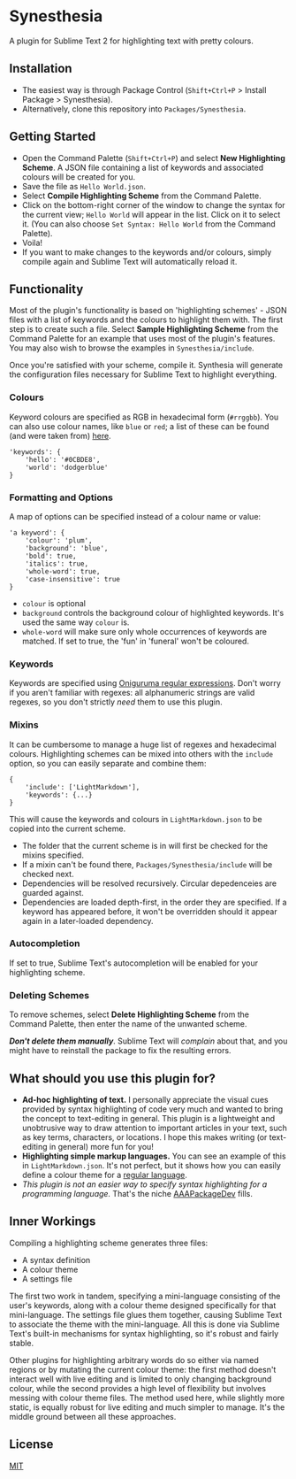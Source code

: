 Synesthesia
===========

A plugin for Sublime Text 2 for highlighting text with pretty colours.

Installation
------------

- The easiest way is through Package Control (`Shift+Ctrl+P` > Install Package > Synesthesia).
- Alternatively, clone this repository into `Packages/Synesthesia`.

Getting Started
---------------

- Open the Command Palette (`Shift+Ctrl+P`) and select **New Highlighting Scheme**. A JSON file containing a list of keywords and associated colours will be created for you.
- Save the file as `Hello World.json`.
- Select **Compile Highlighting Scheme** from the Command Palette.
- Click on the bottom-right corner of the window to change the syntax for the current view; `Hello World` will appear in the list. Click on it to select it. (You can also choose `Set Syntax: Hello World` from the Command Palette).
- Voila!
- If you want to make changes to the keywords and/or colours, simply compile again and Sublime Text will automatically reload it.

Functionality
-------------

Most of the plugin's functionality is based on 'highlighting schemes' - JSON files with a list of keywords and the colours to highlight them with. The first step is to create such a file. Select **Sample Highlighting Scheme** from the Command Palette for an example that uses most of the plugin's features. You may also wish to browse the examples in `Synesthesia/include`.

Once you're satisfied with your scheme, compile it. Synthesia will generate the configuration files necessary for Sublime Text to highlight everything.

### Colours

Keyword colours are specified as RGB in hexadecimal form (`#rrggbb`). You can also use colour names, like `blue` or `red`; a list of these can be found (and were taken from) [here](http://en.wikipedia.org/wiki/Web_colours#X11_color_names).

	'keywords': {
		'hello': '#0CBDE8',
		'world': 'dodgerblue'
	}

### Formatting and Options

A map of options can be specified instead of a colour name or value:

	'a keyword': {
		'colour': 'plum',
		'background': 'blue',
		'bold': true,
		'italics': true,
		'whole-word': true,
		'case-insensitive': true
	}

- `colour` is optional
- `background` controls the background colour of highlighted keywords. It's used the same way `colour` is.
- `whole-word` will make sure only whole occurrences of keywords are matched. If set to true, the 'fun' in 'funeral' won't be coloured.

### Keywords

Keywords are specified using [Oniguruma regular expressions](http://manual.macromates.com/en/regular_expressions). Don't worry if you aren't familiar with regexes: all alphanumeric strings are valid regexes, so you don't strictly *need* them to use this plugin.

### Mixins

It can be cumbersome to manage a huge list of regexes and hexadecimal colours. Highlighting schemes can be mixed into others with the `include` option, so you can easily separate and combine them:

	{
		'include': ['LightMarkdown'],
		'keywords': {...}
	}

This will cause the keywords and colours in `LightMarkdown.json` to be copied into the current scheme.

- The folder that the current scheme is in will first be checked for the mixins specified.
- If a mixin can't be found there, `Packages/Synesthesia/include` will be checked next.
- Dependencies will be resolved recursively. Circular depedenceies are guarded against.
- Dependencies are loaded depth-first, in the order they are specified. If a keyword has appeared before, it won't be overridden should it appear again in a later-loaded dependency.

### Autocompletion

If set to true, Sublime Text's autocompletion will be enabled for your highlighting scheme.

### Deleting Schemes

To remove schemes, select **Delete Highlighting Scheme** from the Command Palette, then enter the name of the unwanted scheme.

***Don't delete them manually***. Sublime Text will *complain* about that, and you might have to reinstall the package to fix the resulting errors.

What should you use this plugin for?
------------------------------------

- **Ad-hoc highlighting of text.** I personally appreciate the visual cues provided by syntax highlighting of code very much and wanted to bring the concept to text-editing in general. This plugin is a lightweight and unobtrusive way to draw attention to important articles in your text, such as key terms, characters, or locations. I hope this makes writing (or text-editing in general) more fun for you!
- **Highlighting simple markup languages.** You can see an example of this in `LightMarkdown.json`. It's not perfect, but it shows how you can easily define a colour theme for a [regular language](http://en.wikipedia.org/wiki/Chomsky_hierarchy).
- *This plugin is not an easier way to specify syntax highlighting for a programming language.* That's the niche [AAAPackageDev](https://github.com/SublimeText/AAAPackageDev) fills.

Inner Workings
--------------

Compiling a highlighting scheme generates three files:

- A syntax definition
- A colour theme
- A settings file

The first two work in tandem, specifying a mini-language consisting of the user's keywords, along with a colour theme designed specifically for that mini-language. The settings file glues them together, causing Sublime Text to associate the theme with the mini-language. All this is done via Sublime Text's built-in mechanisms for syntax highlighting, so it's robust and fairly stable.

Other plugins for highlighting arbitrary words do so either via named regions or by mutating the current colour theme: the first method doesn't interact well with live editing and is limited to only changing background colour, while the second provides a high level of flexibility but involves messing with colour theme files. The method used here, while slightly more static, is equally robust for live editing and much simpler to manage. It's the middle ground between all these approaches.

License
--------

[MIT](http://opensource.org/licenses/MIT)
